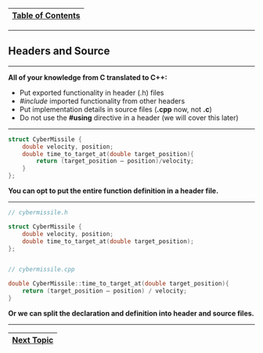 |[Table of Contents](/00-Table-of-Contents.md)|
|---|

---

## Headers and Source

---

**All of your knowledge from C translated to C++:**

* Put exported functionality in header \(.h\) files
* _\#include_ imported functionality from other headers
* Put implementation details in source files \(**.cpp** now, not **.c**\)
* Do not use the **\#using** directive in a header \(we will cover this later\)

---

```cpp
struct CyberMissile { 
    double velocity, position; 
    double time_to_target_at(double target_position){
        return (target_position – position)/velocity;
    }
};
```

**You can opt to put the entire function definition in a header file.**

---

```cpp
// cybermissile.h 

struct CyberMissile {
    double velocity, position;
    double time_to_target_at(double target_position);
};


// cybermissile.cpp

double CyberMissile::time_to_target_at(double target_position){
    return (target_position – position) / velocity;
}
```

**Or we can split the declaration and definition into header and source files.**

---

|[Next Topic](/ch01_Introduction/1.04_returning-c-types.md)|
|---|
